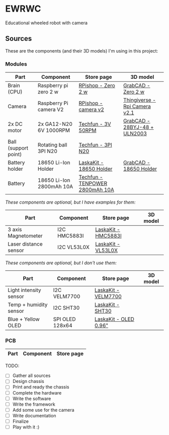 # EWRWC
Educational wheeled robot with camera

## Sources

These are the components (and their 3D models) I'm using in this project:

### Modules

| Part | Component | Store page | 3D model |
| ---------- | ---------- | ---------- | ---------- |
| Brain (CPU) | Raspberry pi zero 2 w | [RPishop - Zero 2 w](https://rpishop.cz/zero/4311-raspberry-pi-zero-2-w-5056561800004.html) | [GrabCAD - Zero 2 w](https://grabcad.com/library/raspberry-pi-zero-2-w-1) |
| Camera | Raspberry Pi camera V2 | [RPishop - camera v2](https://rpishop.cz/mipi-kamerove-moduly/329-raspberry-pi-kamera-modul-v2.html) | [Thingiverse - Rpi Camera v2.1](https://www.thingiverse.com/thing:2376448/files) |
| 2x DC motor | 2x GA12-N20 6V 1000RPM | [Techfun - 3V 50RPM](https://techfun.sk/produkt/dc-motorcek-s-prevodom-rozne-typy/?attribute_pa_motor=3v-500rpm) | [GrabCAD - 28BYJ-48 + ULN2003](https://grabcad.com/library/28byj-48-stepper-motor-and-uln2003-stepper-motor-driver-board-1) |
| Ball (support point) | Rotating ball 3PI N20 | [Techfun - 3PI N20](https://techfun.sk/produkt/gulicka-n20-pre-stavebnice-robotickych-auticok/) | []() |
| Battery holder | 18650 Li-Ion Holder | [LaskaKit - 18650 Holder](https://www.laskakit.cz/bateriovy-box-1x18650-dratove-vyvody/) | [GrabCAD - 18650 Holder](https://grabcad.com/library/18650-battery-holder-generic-1) |
| Battery | 18650 Li-Ion 2800mAh 10A | [Techfun - TENPOWER 2800mAh 10A](https://techfun.sk/produkt/18650-bateria-tenpower-inr18650-28he-2800mah-10a/) | []() |

*These components are optional, but I have examples for them:*

| Part | Component | Store page | 3D model |
| ---------- | ---------- | ---------- | ---------- |
| 3 axis Magnetometer | I2C HMC5883l | [LaskaKit - HMC5883l](https://www.laskakit.cz/3-osy-magnetometr-a-kompas-hmc5883l/) | []() |
| Laser distance sensor | I2C VL53L0X | [LaskaKit - VL53L0X](https://www.laskakit.cz/laserovy-senzor-vzdalenosti-gy-vl53l0x-i2c/) | []() |

*These components are optional, but I don't use them:*

| Part | Component | Store page | 3D model |
| ---------- | ---------- | ---------- | ---------- |
| Light intensity sensor | I2C VELM7700 | [LaskaKit - VELM7700](https://www.laskakit.cz/snimac-intenzity-osvetleni-veml7700--i2c/) | []() |
| Temp + humidity sensor | I2C SHT30 | [LaskaKit - SHT30](https://www.laskakit.cz/senzor-teploty-a-vlhkosti-vzduchu-sht30/) | []() |
| Blue + Yellow OLED | SPI OLED 128x64 | [LaskaKit - OLED 0.96"](https://www.laskakit.cz/oled-displej-modry-a-zluty-128x64-0-96--spi/) | []() |


### PCB

| Part | Component | Store page |
| ---------- | ---------- | ---------- |

TODO:

- [ ] Gather all sources
- [ ] Design chassis
- [ ] Print and ready the chassis
- [ ] Complete the hardware
- [ ] Write the software
- [ ] Write the framework
- [ ] Add some use for the camera
- [ ] Write documentation
- [ ] Finalize
- [ ] Play with it :)
